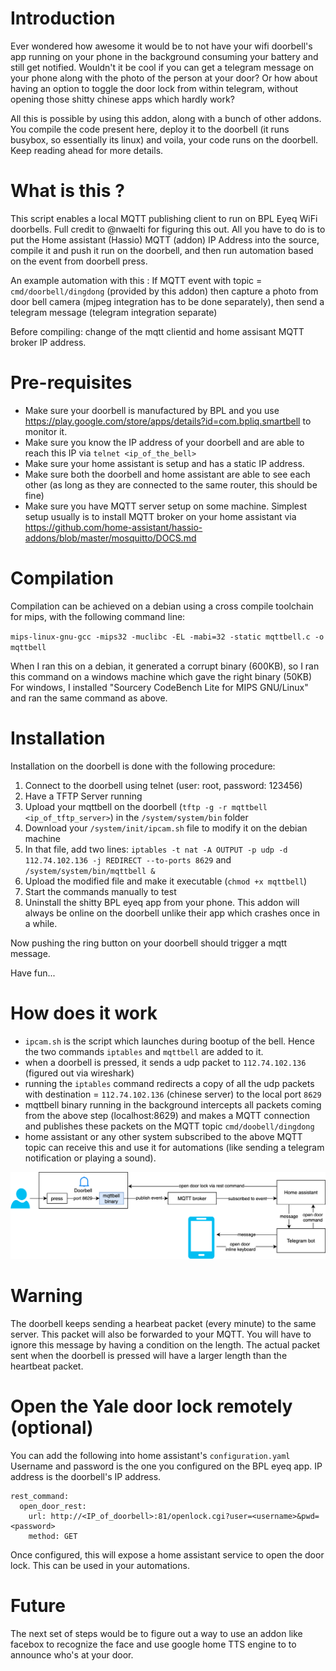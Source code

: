 # Introduction
Ever wondered how awesome it would be to not have your wifi doorbell's app running on your phone in the background consuming your battery and still get notified.
Wouldn't it be cool if you can get a telegram message on your phone along with the photo of the person at your door?
Or how about having an option to toggle the door lock from within telegram, without opening those shitty chinese apps which hardly work?

All this is possible by using this addon, along with a bunch of other addons. You compile the code present here, deploy it to the doorbell (it runs busybox, so essentially its linux) and voila, your code runs on the doorbell. Keep reading ahead for more details.

# What is this ?
This script enables a local MQTT publishing client to run on BPL Eyeq WiFi doorbells. Full credit to @nwaelti for figuring this out.
All you have to do is to put the Home assistant (Hassio) MQTT (addon) IP Address into the source, compile it and push it run on the doorbell, and then run automation based on the event from doorbell press. 

An example automation with this : If MQTT event with topic = `cmd/doorbell/dingdong` (provided by this addon) then capture a photo from door bell camera (mjpeg integration has to be done separately), then send a telegram message (telegram integration separate) 

Before compiling: change of the mqtt clientid and home assisant MQTT broker IP address.

# Pre-requisites
- Make sure your doorbell is manufactured by BPL and you use https://play.google.com/store/apps/details?id=com.bpliq.smartbell to monitor it.
- Make sure you know the IP address of your doorbell and are able to reach this IP via `telnet <ip_of_the_bell>`
- Make sure your home assistant is setup and has a static IP address.
- Make sure both the doorbell and home assistant are able to see each other (as long as they are connected to the same router, this should be fine)
- Make sure you have MQTT server setup on some machine. Simplest setup usually is to install MQTT broker on your home assistant via https://github.com/home-assistant/hassio-addons/blob/master/mosquitto/DOCS.md

# Compilation
Compilation can be achieved on a debian using a cross compile toolchain for mips, with the following command line:

`mips-linux-gnu-gcc -mips32 -muclibc -EL -mabi=32 -static mqttbell.c -o mqttbell`

When I ran this on a debian, it generated a corrupt binary (600KB), so I ran this command on a windows machine which gave the right binary (50KB)
For windows, I installed "Sourcery CodeBench Lite for MIPS GNU/Linux" and ran the same command as above.

# Installation
Installation on the doorbell is done with the following procedure:

1. Connect to the doorbell using telnet (user: root, password: 123456)
2. Have a TFTP Server running
3. Upload your mqttbell on the doorbell (`tftp -g -r mqttbell <ip_of_tftp_server>`) in the `/system/system/bin` folder
4. Download your `/system/init/ipcam.sh` file to modify it on the debian machine
5. In that file, add two lines: `iptables -t nat -A OUTPUT -p udp -d 112.74.102.136 -j REDIRECT --to-ports 8629` and `/system/system/bin/mqttbell &`
6. Upload the modified file and make it executable (`chmod +x mqttbell`)
7. Start the commands manually to test
8. Uninstall the shitty BPL eyeq app from your phone. This addon will always be online on the doorbell unlike their app which crashes once in a while. 

Now pushing the ring button on your doorbell should trigger a mqtt message.

Have fun...

# How does it work
- `ipcam.sh` is the script which launches during bootup of the bell. Hence the two commands `iptables` and `mqttbell` are added to it.
- when a doorbell is pressed, it sends a udp packet to `112.74.102.136` (figured out via wireshark)
- running the `iptables` command redirects a copy of all the udp packets with destination = `112.74.102.136` (chinese server) to the local port `8629`
- mqttbell binary running in the background intercepts all packets coming from the above step (localhost:8629) and makes a MQTT connection and publishes these packets on the MQTT topic `cmd/doobell/dingdong`
- home assistant or any other system subscribed to the above MQTT topic can receive this and use it for automations (like sending a telegram notification or playing a sound).

![](bpl-eyeq-hass.png)

# Warning
The doorbell keeps sending a hearbeat packet (every minute) to the same server. This packet will also be forwarded to your MQTT. You will have to ignore this message by having a condition on the length. The actual packet sent when the doorbell is pressed will have a larger length than the heartbeat packet.

# Open the Yale door lock remotely (optional)
You can add the following into home assistant's `configuration.yaml`
Username and password is the one you configured on the BPL eyeq app. 
IP address is the doorbell's IP address.

```
rest_command:
  open_door_rest:
    url: http://<IP_of_doorbell>:81/openlock.cgi?user=<username>&pwd=<password>
    method: GET
```
Once configured, this will expose a home assistant service to open the door lock. This can be used in your automations.

# Future
The next set of steps would be to figure out a way to use an addon like facebox to recognize the face and use google home TTS engine to to announce who's at your door.
